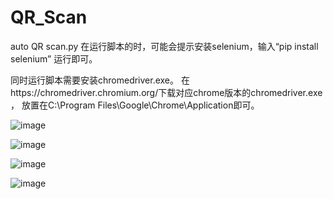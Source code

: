 # QR_Scan
auto QR scan.py
在运行脚本的时，可能会提示安装selenium，输入“pip install selenium” 运行即可。

同时运行脚本需要安装chromedriver.exe。 在https://chromedriver.chromium.org/下载对应chrome版本的chromedriver.exe ， 放置在C:\Program Files\Google\Chrome\Application即可。

![image](https://user-images.githubusercontent.com/101250702/190565019-27e256b8-a12c-4cce-94a7-5a56e54a5756.png)

![image](https://user-images.githubusercontent.com/101250702/190566985-360b08a5-de90-45c4-bf67-e0bedf2742fb.png)

![image](https://user-images.githubusercontent.com/101250702/190567056-94508789-3588-47ab-be82-ed9af9429167.png)

![image](https://user-images.githubusercontent.com/101250702/190567081-add7b473-a487-42a9-adf8-ece595cfba20.png)

